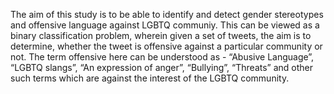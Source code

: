 The aim of this study is to be able to identify and detect gender stereotypes and offensive language against LGBTQ communiy. 
This can be viewed as a binary classification problem, wherein given a set of tweets, the aim is to determine, whether the 
tweet is offensive against a particular community or not. The term offensive here can be understood as - “Abusive Language”, 
“LGBTQ slangs”, “An expression of anger”, “Bullying”, “Threats” and other such terms which are against the interest of the LGBTQ community.
